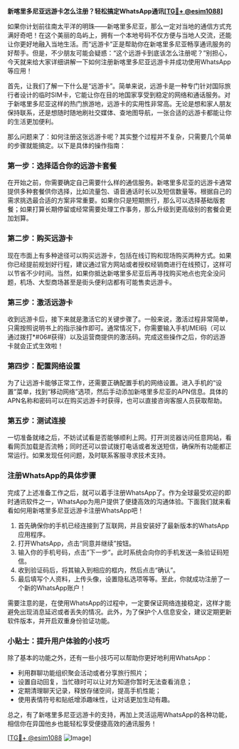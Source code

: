 **新喀里多尼亚远游卡怎么注册？轻松搞定WhatsApp通讯[[TG💪+ @esim1088](https://t.me/s/esim1088)]**

如果你计划前往南太平洋的明珠——新喀里多尼亚，那么一定对当地的通信方式充满好奇吧！在这个美丽的岛屿上，拥有一个本地号码不仅方便与当地人交流，还能让你更好地融入当地生活。而“远游卡”正是帮助你在新喀里多尼亚畅享通讯服务的好帮手。但是，不少朋友可能会疑惑：“这个远游卡到底该怎么注册呢？”别担心，今天就来给大家详细讲解一下如何注册新喀里多尼亚远游卡并成功使用WhatsApp等应用！

首先，让我们了解一下什么是“远游卡”。简单来说，远游卡是一种专门针对国际旅行者设计的临时SIM卡，它能让你在目的地国家享受到稳定的网络和通话服务。对于新喀里多尼亚这样的热门旅游地，远游卡的实用性非常高。无论是想和家人朋友保持联系，还是想随时随地刷社交媒体、查地图导航，一张合适的远游卡都能让你的生活更加便利。

那么问题来了：如何注册这张远游卡呢？其实整个过程并不复杂，只需要几个简单的步骤就能搞定。以下是具体的操作指南：

### 第一步：选择适合你的远游卡套餐

在开始之前，你需要确定自己需要什么样的通信服务。新喀里多尼亚的远游卡通常提供多种套餐供你选择，比如流量包、语音通话时长以及短信数量等。根据自己的需求挑选最合适的方案非常重要。如果你只是短期旅行，那么可以选择基础版套餐；如果打算长期停留或经常需要处理工作事务，那么升级到更高级别的套餐会更加划算。

### 第二步：购买远游卡

现在市面上有多种途径可以购买远游卡，包括在线订购和现场购买两种方式。如果你已经提前规划好行程，建议通过官方网站或者授权经销商进行在线预订，这样可以节省不少时间。当然，如果你抵达新喀里多尼亚后再寻找购买地点也完全没问题，机场、大型商场甚至是街头便利店都有可能售卖远游卡。

### 第三步：激活远游卡

收到远游卡后，接下来就是激活它的关键步骤了。一般来说，激活过程非常简单，只需按照说明书上的指示操作即可。通常情况下，你需要输入手机IMEI码（可以通过拨打*#06#获得）以及运营商提供的激活码。完成这些操作之后，你的远游卡就会正式生效啦！

### 第四步：配置网络设置

为了让远游卡能够正常工作，还需要正确配置手机的网络设置。进入手机的“设置”菜单，找到“移动网络”选项，然后手动添加新喀里多尼亚的APN信息。具体的APN名称和密码可以在购买远游卡时获得，也可以直接咨询客服人员获取帮助。

### 第五步：测试连接

一切准备就绪之后，不妨试试看是否能够顺利上网。打开浏览器访问任意网站，看看网页加载是否流畅；同时还可以尝试拨打电话或者发送短信，确保所有功能都正常运行。如果发现任何问题，及时联系客服寻求技术支持。

### 注册WhatsApp的具体步骤

完成了上述准备工作之后，就可以着手注册WhatsApp了。作为全球最受欢迎的即时通讯软件之一，WhatsApp为用户提供了便捷高效的沟通体验。下面我们就来看看如何用新喀里多尼亚远游卡注册WhatsApp吧！

1. 首先确保你的手机已经连接到了互联网，并且安装好了最新版本的WhatsApp应用程序。
2. 打开WhatsApp，点击“同意并继续”按钮。
3. 输入你的手机号码，点击“下一步”。此时系统会向你的手机发送一条验证码短信。
4. 收到验证码后，将其输入到相应的框内，然后点击“确认”。
5. 最后填写个人资料，上传头像，设置隐私选项等等。至此，你就成功注册了一个新的WhatsApp账户！

需要注意的是，在使用WhatsApp的过程中，一定要保证网络连接稳定，这样才能避免出现消息延迟或者丢失的情况。此外，为了保护个人信息安全，建议定期更新软件版本，并开启双重身份验证功能。

### 小贴士：提升用户体验的小技巧

除了基本的功能之外，还有一些小技巧可以帮助你更好地利用WhatsApp：

- 利用群聊功能组织聚会活动或者分享旅行照片；
- 设置自动回复，当忙碌时可以让对方知道你暂时无法查看消息；
- 定期清理聊天记录，释放存储空间，提高手机性能；
- 使用表情符号和贴纸增添趣味性，让对话更加生动有趣。

总之，有了新喀里多尼亚远游卡的支持，再加上灵活运用WhatsApp的各种功能，相信你在异国他乡也能轻松享受便捷高效的通讯服务！

[[TG💪+ @esim1088](https://t.me/s/esim1088) ![Image](https://i.postimg.cc/4NQfJmqS/Snipaste-2025-05-13-00-14-12.png)]